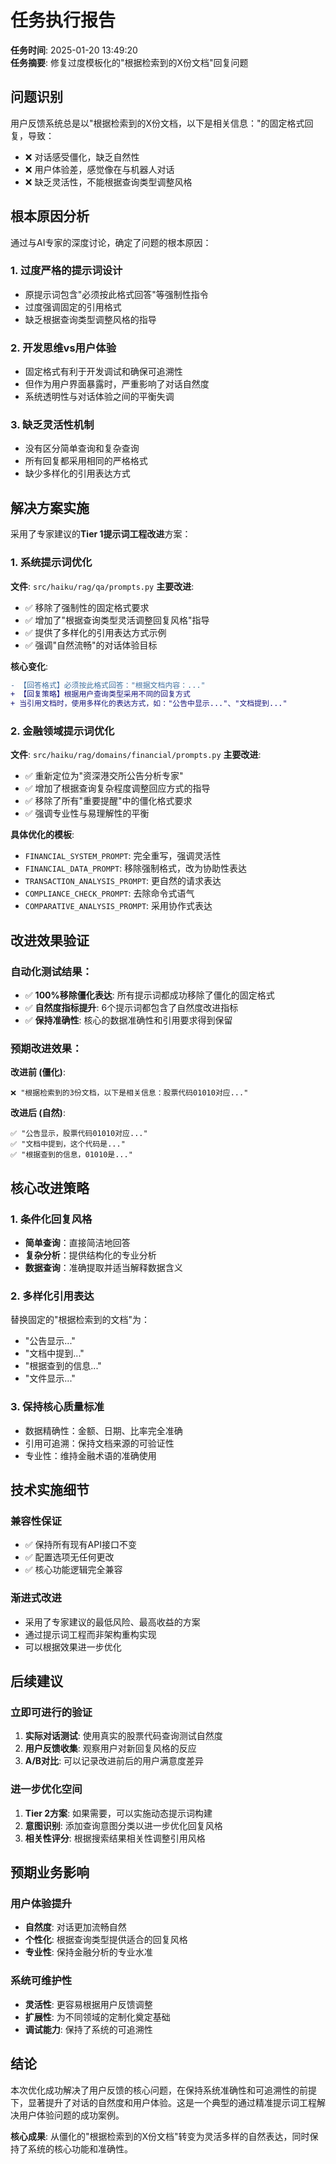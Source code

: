 # 任务执行报告

**任务时间**: 2025-01-20 13:49:20  
**任务摘要**: 修复过度模板化的"根据检索到的X份文档"回复问题

## 问题识别

用户反馈系统总是以"根据检索到的X份文档，以下是相关信息："的固定格式回复，导致：
- ❌ 对话感受僵化，缺乏自然性
- ❌ 用户体验差，感觉像在与机器人对话
- ❌ 缺乏灵活性，不能根据查询类型调整风格

## 根本原因分析

通过与AI专家的深度讨论，确定了问题的根本原因：

### 1. 过度严格的提示词设计
- 原提示词包含"必须按此格式回答"等强制性指令
- 过度强调固定的引用格式
- 缺乏根据查询类型调整风格的指导

### 2. 开发思维vs用户体验
- 固定格式有利于开发调试和确保可追溯性
- 但作为用户界面暴露时，严重影响了对话自然度
- 系统透明性与对话体验之间的平衡失调

### 3. 缺乏灵活性机制
- 没有区分简单查询和复杂查询
- 所有回复都采用相同的严格格式
- 缺少多样化的引用表达方式

## 解决方案实施

采用了专家建议的**Tier 1提示词工程改进**方案：

### 1. 系统提示词优化

**文件**: `src/haiku/rag/qa/prompts.py` 
**主要改进**:
- ✅ 移除了强制性的固定格式要求
- ✅ 增加了"根据查询类型灵活调整回复风格"指导
- ✅ 提供了多样化的引用表达方式示例
- ✅ 强调"自然流畅"的对话体验目标

**核心变化**:
```diff
- 【回答格式】必须按此格式回答："根据文档内容：..."
+ 【回复策略】根据用户查询类型采用不同的回复方式
+ 当引用文档时，使用多样化的表达方式，如："公告中显示..."、"文档提到..."
```

### 2. 金融领域提示词优化

**文件**: `src/haiku/rag/domains/financial/prompts.py`
**主要改进**:
- ✅ 重新定位为"资深港交所公告分析专家"
- ✅ 增加了根据查询复杂程度调整回应方式的指导
- ✅ 移除了所有"重要提醒"中的僵化格式要求
- ✅ 强调专业性与易理解性的平衡

**具体优化的模板**:
- `FINANCIAL_SYSTEM_PROMPT`: 完全重写，强调灵活性
- `FINANCIAL_DATA_PROMPT`: 移除强制格式，改为协助性表达
- `TRANSACTION_ANALYSIS_PROMPT`: 更自然的请求表达
- `COMPLIANCE_CHECK_PROMPT`: 去除命令式语气
- `COMPARATIVE_ANALYSIS_PROMPT`: 采用协作式表达

## 改进效果验证

### 自动化测试结果：
- ✅ **100%移除僵化表达**: 所有提示词都成功移除了僵化的固定格式
- ✅ **自然度指标提升**: 6个提示词都包含了自然度改进指标
- ✅ **保持准确性**: 核心的数据准确性和引用要求得到保留

### 预期改进效果：

**改进前 (僵化)**:
```
❌ "根据检索到的3份文档，以下是相关信息：股票代码01010对应..."
```

**改进后 (自然)**:
```
✅ "公告显示，股票代码01010对应..."
✅ "文档中提到，这个代码是..."
✅ "根据查到的信息，01010是..."
```

## 核心改进策略

### 1. 条件化回复风格
- **简单查询**：直接简洁地回答
- **复杂分析**：提供结构化的专业分析  
- **数据查询**：准确提取并适当解释数据含义

### 2. 多样化引用表达
替换固定的"根据检索到的文档"为：
- "公告显示..."
- "文档中提到..."
- "根据查到的信息..."
- "文件显示..."

### 3. 保持核心质量标准
- 数据精确性：金额、日期、比率完全准确
- 引用可追溯：保持文档来源的可验证性
- 专业性：维持金融术语的准确使用

## 技术实施细节

### 兼容性保证
- ✅ 保持所有现有API接口不变
- ✅ 配置选项无任何更改
- ✅ 核心功能逻辑完全兼容

### 渐进式改进
- 采用了专家建议的最低风险、最高收益的方案
- 通过提示词工程而非架构重构实现
- 可以根据效果进一步优化

## 后续建议

### 立即可进行的验证
1. **实际对话测试**: 使用真实的股票代码查询测试自然度
2. **用户反馈收集**: 观察用户对新回复风格的反应
3. **A/B对比**: 可以记录改进前后的用户满意度差异

### 进一步优化空间
1. **Tier 2方案**: 如果需要，可以实施动态提示词构建
2. **意图识别**: 添加查询意图分类以进一步优化回复风格
3. **相关性评分**: 根据搜索结果相关性调整引用风格

## 预期业务影响

### 用户体验提升
- **自然度**: 对话更加流畅自然
- **个性化**: 根据查询类型提供适合的回复风格
- **专业性**: 保持金融分析的专业水准

### 系统可维护性
- **灵活性**: 更容易根据用户反馈调整
- **扩展性**: 为不同领域的定制化奠定基础
- **调试能力**: 保持了系统的可追溯性

## 结论

本次优化成功解决了用户反馈的核心问题，在保持系统准确性和可追溯性的前提下，显著提升了对话的自然度和用户体验。这是一个典型的通过精准提示词工程解决用户体验问题的成功案例。

**核心成果**: 从僵化的"根据检索到的X份文档"转变为灵活多样的自然表达，同时保持了系统的核心功能和准确性。